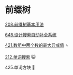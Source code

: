 # 前缀树

[208.前缀树基本用法](https://github.com/Dmaner/Notes-for-algorthm/tree/172f1bd35acfd5140a4342c8637507ab52fdcfac/algorithm/leetcode/tree/prefix-tree/leetcode-208.cpp)

[648.设计搜索自动补全系统](https://github.com/Dmaner/Notes-for-algorthm/tree/172f1bd35acfd5140a4342c8637507ab52fdcfac/algorithm/leetcode/tree/prefix-tree/leetcode-642.cpp)

[421.数组中两个数的最大异或值](https://github.com/Dmaner/Notes-for-algorthm/tree/172f1bd35acfd5140a4342c8637507ab52fdcfac/algorithm/leetcode/tree/prefix-tree/leetcode-421.cpp) ⭐

[212.单词搜索](https://github.com/Dmaner/Notes-for-algorthm/tree/172f1bd35acfd5140a4342c8637507ab52fdcfac/algorithm/leetcode/tree/prefix-tree/leetcode-212.cpp) 😺

425.单词方块 🌌

